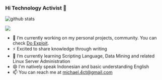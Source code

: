 ### Hi Technology Activist 👋

![github stats](https://github-readme-stats.vercel.app/api?username=michael-act&show_icons=true)

<img src="https://github-readme-stats.vercel.app/api/top-langs/?username=michael-act">

- 🔭 I’m currently working on my personal projects, community. You can check <a href="https://www.instagram.com/do.exploit/">Do Exploit</a>.
- ⚡ Excited to share knowledge through writing
- 🌱 I’m currently learning Scripting Language, Data Mining and related Linux Server Administration
- 😄 I'm natively speak Indonesian and basic understanding English
- 📫 You can reach me at michael.4ct@gmail.com
